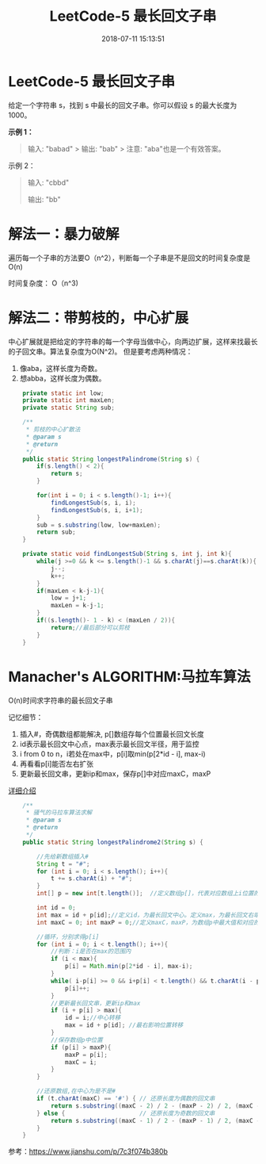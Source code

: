 ﻿---
title: LeetCode-5 最长回文子串
date: 2018-07-11 15:13:51
tags: [LeetCode,字符串,动态规划]
categories: 面试题

---

# LeetCode-5 最长回文子串
给定一个字符串 s，找到 s 中最长的回文子串。你可以假设 s 的最大长度为1000。

**示例 1：**

> 输入: "babad" > 输出: "bab" > 注意: "aba"也是一个有效答案。

示例 2：

> 输入: "cbbd"
> 
> 输出: "bb"


# 解法一：暴力破解

遍历每一个子串的方法要O（n^2），判断每一个子串是不是回文的时间复杂度是O(n)

时间复杂度： O（n^3)

# 解法二：带剪枝的，中心扩展

中心扩展就是把给定的字符串的每一个字母当做中心，向两边扩展，这样来找最长的子回文串。算法复杂度为O(N^2)。
但是要考虑两种情况：

 1. 像aba，这样长度为奇数。
 2. 想abba，这样长度为偶数。
 
```Java
    private static int low;
    private static int maxLen;
    private static String sub;

    /**
     * 剪枝的中心扩散法
     * @param s
     * @return
     */
    public static String longestPalindrome(String s) {
        if(s.length() < 2){
            return s;
        }

        for(int i = 0; i < s.length()-1; i++){
            findLongestSub(s, i, i);
            findLongestSub(s, i, i+1);
        }
        sub = s.substring(low, low+maxLen);
        return sub;
    }

    private static void findLongestSub(String s, int j, int k){
        while(j >=0 && k <= s.length()-1 && s.charAt(j)==s.charAt(k)){
            j--;
            k++;
        }
        if(maxLen < k-j-1){
            low = j+1;
            maxLen = k-j-1;
        }
        if((s.length()- 1 - k) < (maxLen / 2)){
            return;//最后部分可以剪枝
        }
    }
```

# Manacher's ALGORITHM:马拉车算法

O(n)时间求字符串的最长回文子串

记忆细节：

 1. 插入#，奇偶数组都能解决, p[]数组存每个位置最长回文长度
 2. id表示最长回文中心点，max表示最长回文半径，用于监控
 3. i from 0 to n，i若处在max中，p[i]取min(p[2*id - i], max-i)
 4.  再看看p[i]能否左右扩张
 5.  更新最长回文串，更新ip和max，保存p[]中对应maxC，maxP

[详细介绍][1]


```Java
    /**
     * 骚气的马拉车算法求解
     * @param s
     * @return
     */
    public static String longestPalindrome2(String s) {

        //先给新数组插入#
        String t = "#";
        for (int i = 0; i < s.length(); i++){
            t += s.charAt(i) + "#";
        }
        int[] p = new int[t.length()];  //定义数组p[]，代表对应数组上i位置的回文半径

        int id = 0;
        int max = id + p[id];//定义id，为最长回文中心。定义max，为最长回文右端。
        int maxC = 0; int maxP = 0;//定义maxC，maxP，为数组p中最大值和对应的中心位置

        //循环，分别求得p[i]
        for (int i = 0; i < t.length(); i++){
            //判断：i是否在max的范围内
            if (i < max){
                p[i] = Math.min(p[2*id - i], max-i);
            }
            while( i-p[i] >= 0 && i+p[i] < t.length() && t.charAt(i - p[i]) == t.charAt(i + p[i])){
                p[i]++;
            }
            //更新最长回文串，更新ip和max
            if (i + p[i] > max){
                id = i;//中心转移
                max = id + p[id]; //最右影响位置转移
            }
            //保存数组p中位置
            if (p[i] > maxP){
                maxP = p[i];
                maxC = i;
            }
        }

        //还原数组,在中心为是不是#
        if (t.charAt(maxC) == '#') { // 还原长度为偶数的回文串
            return s.substring((maxC - 2) / 2 - (maxP - 2) / 2, (maxC - 2) / 2 + 1 + (maxP - 2) / 2 + 1);
        } else {                     // 还原长度为奇数的回文串
            return s.substring((maxC - 1) / 2 - (maxP - 1) / 2, (maxC - 1) / 2 + (maxP - 1) / 2 + 1);
        }
    }
```


参考：https://www.jianshu.com/p/7c3f074b380b

  [1]: https://www.felix021.com/blog/read.php?2040